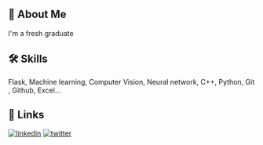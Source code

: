 
## 🚀 About Me
I'm a fresh graduate




## 🛠 Skills
Flask, Machine learning, Computer Vision, Neural network, C++, Python, Git , Github, Excel...
## 🔗 Links
[![linkedin](https://img.shields.io/badge/linkedin-0A66C2?style=for-the-badge&logo=linkedin&logoColor=white)](https:www.linkedin.com/in/abdelrahman-alaa-28069a252
)
[![twitter](https://img.shields.io/badge/twitter-1DA1F2?style=for-the-badge&logo=twitter&logoColor=white)](https://x.com/abdoalaa331?t=GYzfEa-zI0LDom6gebXRTQ&s=09)


